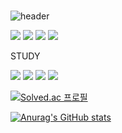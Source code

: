 ###                                                                                                            
![header](https://capsule-render.vercel.app/api?type=wave&color=999999&height=150&section=header&text=Wellcome%20to%20jootopia&fontSize=50)











<img src="https://img.shields.io/badge/mail-EF2D5E?style=flat-square&logo=maildotcom&logoColor=white"/> 
<a href="jootopia@swu.ac.kr"><img src="img src="https://img.shields.io/badge/mail-EF2D5E?style=flat-square&logo=maildotcom&logoColor=white"/></a>
 <a href="https://jootopia0808.tistory.com/"><img src="img src="https://img.shields.io/badge/blog-EF2D5E?style=flat-square&logo=blogger&logoColor=white"/></a>
<img src="https://img.shields.io/badge/blog-EF2D5E?style=flat-square&logo=blogger&logoColor=white"/> 



STUDY

<img src="https://img.shields.io/badge/C-999999?style=flat-square&logo=c&logoColor=black"/>        <img src="https://img.shields.io/badge/python-999999?style=flat-square&logo=Python&logoColor=white"/>        <img src="https://img.shields.io/badge/Linux-999999?style=flat-square&logo=Linux&logoColor=white"/>     <img src="https://img.shields.io/badge/C++-999999?style=flat-square&logo=C++&logoColor=white"/>














   [![Solved.ac 프로필](http://mazassumnida.wtf/api/v2/generate_badge?boj=jootopia0808)](https://solved.ac/jootopia)




   [![Anurag's GitHub stats](https://github-readme-stats.vercel.app/api?username=jo0dy)](https://github.com/jo0dy/github-readme-stats)
<!--
**Jo0dY/Jo0dy** is a ✨ _special_ ✨ repository because its `README.md` (this file) appears on your GitHub profile.

Here are some ideas to get you started:

- 🌱 I’m currently learning ...
- 😄 Pronouns: ...


